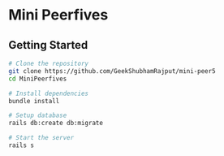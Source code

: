 # Mini Peerfives

## Getting Started

```bash
# Clone the repository
git clone https://github.com/GeekShubhamRajput/mini-peer5
cd MiniPeerfives

# Install dependencies
bundle install

# Setup database
rails db:create db:migrate

# Start the server
rails s
